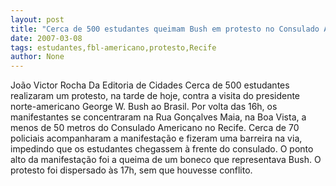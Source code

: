 ```yaml
---
layout: post
title: "Cerca de 500 estudantes queimam Bush em protesto no Consulado Americano do Recife"
date: 2007-03-08
tags: estudantes,fbl-americano,protesto,Recife
author: None
---
```

João Victor Rocha
Da Editoria de Cidades
Cerca de 500 estudantes realizaram um protesto, na tarde de hoje, contra a visita do presidente norte-americano George W. Bush ao Brasil. 
Por volta das 16h, os manifestantes se concentraram na Rua Gonçalves Maia, na Boa Vista, a menos de 50 metros do Consulado Americano no Recife. 
Cerca de 70 policiais acompanharam a manifestação e fizeram uma barreira na via, impedindo que os estudantes chegassem à frente do consulado. 
O ponto alto da manifestação foi a queima de um boneco que representava Bush. 
O protesto foi dispersado às 17h, sem que houvesse conflito. 